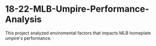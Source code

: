 # 18-22-MLB-Umpire-Performance-Analysis
This project analyzed enviromental factors that impacts MLB homeplate umpire's performance.
